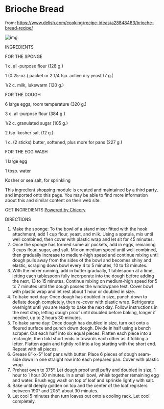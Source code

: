 # Brioche Bread

from: https://www.delish.com/cooking/recipe-ideas/a28848483/brioche-bread-recipe/

![img](https://hips.hearstapps.com/hmg-prod.s3.amazonaws.com/images/delish-190829-brioche-0269-portrait-pf-1567541635.gif?crop=1.00xw:0.668xh;0,0.148xh&resize=480:*)

INGREDIENTS

FOR THE SPONGE

1 c. all-purpose flour (128 g.)

1 (0.25-oz.) packet or 2 1/4 tsp. active dry yeast (7 g.)

1/2 c. milk, lukewarm (120 g.)

FOR THE DOUGH

6 large eggs, room temperature (320 g.)

3 c. all-purpose flour (384 g.)

1/2 c. granulated sugar (105 g.)

2 tsp. kosher salt (12 g.)

1 c. (2 sticks) butter, softened, plus more for pans (227 g.)

FOR THE EGG WASH

1 large egg

1 tbsp. water

Kosher or sea salt, for sprinkling

This ingredient shopping module is created and maintained by a third party, and imported onto this page. You may be able to find more information about this and similar content on their web site.

GET INGREDIENTS [Powered by Chicory](http://chicory.co/?utm_source=widget-button&utm_medium=click-powered-by&utm_campaign=powered-by-chicory)

 

DIRECTIONS

1. Make the sponge: To the bowl of a stand mixer fitted with the hook attachment, add 1 cup flour, yeast, and milk. Using a spatula, mix until well combined, then cover with plastic wrap and let sit for 45 minutes. 
2. Once the sponge has formed some air pockets, add in eggs, remaining 3 cups flour, sugar, and salt. Mix on medium speed until well combined, then gradually increase to medium-high speed and continue mixing until dough pulls away from the sides of the bowl and becomes shiny and elastic, scraping down bowl every 4 to 5 minutes, 10 to 13 minutes.
3. With the mixer running, add in butter gradually, 1 tablespoon at a time, letting each tablespoon fully incorporate into the dough before adding the next, 13 to 15 minutes. Continue mixing on medium-high speed for 5 to 7 minutes until the dough passes the windowpane test. Cover bowl with plastic wrap and let rest about 1 hour or doubled in size.
4. To bake next day: Once dough has doubled in size, punch down to deflate dough completely, then re-cover with plastic wrap. Refrigerate overnight until you are ready to bake the next day. Follow instructions in the next step, letting dough proof until doubled before baking, longer if needed, up to 2 hours 30 minutes.
5. To bake same day: Once dough has doubled in size, turn out onto a floured surface and punch down dough. Divide in half using a bench scraper. Cut each half into six equal pieces. Flatten each piece into a rectangle, then fold short ends in towards each other as if folding a letter. Flatten again and tightly roll into a log starting with the short end. Repeat with all pieces. 
6. Grease 8”-x-5” loaf pans with butter. Place 6 pieces of dough seam-side down in one straight row into each prepared pan. Cover with plastic wrap.
7. Preheat oven to 375°. Let dough proof until puffy and doubled in size, 1 hour to 1 hour 30 minutes. In a small bowl, whisk together remaining egg and water. Brush egg wash on top of loaf and sprinkle lightly with salt. 
8. Bake until deeply golden on top and the center of the loaf registers between 190° and 205°, about 30 minutes.
9. Let cool 5 minutes then turn loaves out onto a cooling rack. Let cool completely.